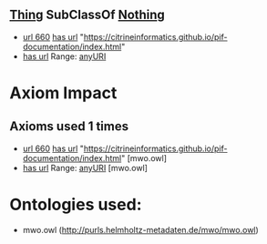 ## [Thing](http://www.w3.org/2002/07/owl#Thing) SubClassOf [Nothing](http://www.w3.org/2002/07/owl#Nothing) ##

  - [url 660](https://purls.helmholtz-metadaten.de/msekg/174533078298310) [has url](https://nfdi.fiz-karlsruhe.de/ontology/NFDI_0001008) "https://citrineinformatics.github.io/pif-documentation/index.html"
  - [has url](https://nfdi.fiz-karlsruhe.de/ontology/NFDI_0001008) Range: [anyURI](http://www.w3.org/2001/XMLSchema#anyURI)

# Axiom Impact 
## Axioms used 1 times
- [url 660](https://purls.helmholtz-metadaten.de/msekg/174533078298310) [has url](https://nfdi.fiz-karlsruhe.de/ontology/NFDI_0001008) "https://citrineinformatics.github.io/pif-documentation/index.html" [mwo.owl]
- [has url](https://nfdi.fiz-karlsruhe.de/ontology/NFDI_0001008) Range: [anyURI](http://www.w3.org/2001/XMLSchema#anyURI) [mwo.owl]



# Ontologies used: 
- mwo.owl (http://purls.helmholtz-metadaten.de/mwo/mwo.owl)
